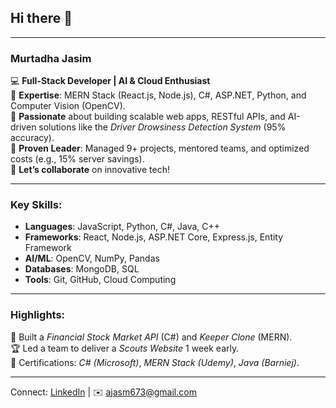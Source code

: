 ## Hi there 👋


---  

### Murtadha Jasim 
💻 **Full-Stack Developer | AI & Cloud Enthusiast**  
🔹 **Expertise**: MERN Stack (React.js, Node.js), C#, ASP.NET, Python, and Computer Vision (OpenCV).  
🔹 **Passionate** about building scalable web apps, RESTful APIs, and AI-driven solutions like the *Driver Drowsiness Detection System* (95% accuracy).  
🔹 **Proven Leader**: Managed 9+ projects, mentored teams, and optimized costs (e.g., 15% server savings).  
🔹 **Let’s collaborate** on innovative tech!  

---  

### Key Skills:
- **Languages**: JavaScript, Python, C#, Java, C++  
- **Frameworks**: React, Node.js, ASP.NET Core, Express.js, Entity Framework  
- **AI/ML**: OpenCV, NumPy, Pandas  
- **Databases**: MongoDB, SQL  
- **Tools**: Git, GitHub, Cloud Computing  

---  

### Highlights:
🚀 Built a *Financial Stock Market API* (C#) and *Keeper Clone* (MERN).  
🏆 Led a team to deliver a *Scouts Website* 1 week early.  
📜 Certifications: *C# (Microsoft)*, *MERN Stack (Udemy)*, *Java (Barniej)*.  

---  

Connect: [LinkedIn](#) | ✉️ ajasm673@gmail.com  
